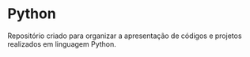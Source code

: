 # Python
Repositório criado para organizar a apresentação de códigos e projetos realizados em linguagem Python.
